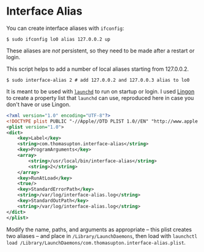 # Interface Alias

You can create interface aliases with `ifconfig`:

    $ sudo ifconfig lo0 alias 127.0.0.2 up

These aliases are *not* persistent, so they need to be made after a restart or login.

This script helps to add a number of local aliases starting from 127.0.0.2.

    $ sudo interface-alias 2 # add 127.0.0.2 and 127.0.0.3 alias to lo0

It is meant to be used with [`launchd`][launchd] to run on startup or login. I used [Lingon][] to
create a property list that `launchd` can use, reproduced here in case you don't have or use Lingon.

``` xml
<?xml version="1.0" encoding="UTF-8"?>
<!DOCTYPE plist PUBLIC "-//Apple//DTD PLIST 1.0//EN" "http://www.apple.com/DTDs/PropertyList-1.0.dtd">
<plist version="1.0">
<dict>
    <key>Label</key>
    <string>com.thomasupton.interface-alias</string>
    <key>ProgramArguments</key>
    <array>
        <string>/usr/local/bin/interface-alias</string>
        <string>2</string>
    </array>
    <key>RunAtLoad</key>
    <true/>
    <key>StandardErrorPath</key>
    <string>/var/log/interface-alias.log</string>
    <key>StandardOutPath</key>
    <string>/var/log/interface-alias.log</string>
</dict>
</plist>
```

Modify the name, paths, and arguments as appropriate – this plist creates two aliases – and place in
`/Library/LaunchDaemons`, then load with `launchctl load /Library/LaunchDaemons/com.thomasupton.interface-alias.plist`.

  [launchd]: https://developer.apple.com/library/mac/documentation/Darwin/Reference/ManPages/man8/launchd.8.html
  [Lingon]: https://www.peterborgapps.com/lingon/
